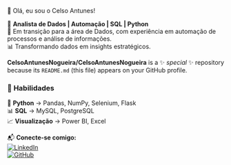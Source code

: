 👋 Olá, eu sou o Celso Antunes!

🎯 **Analista de Dados | Automação | SQL | Python**  
🚀 Em transição para a área de Dados, com experiência em automação de processos e análise de informações.  
📊 Transformando dados em insights estratégicos.  


**CelsoAntunesNogueira/CelsoAntunesNogueira** is a ✨ _special_ ✨ repository because its `README.md` (this file) appears on your GitHub profile.

### 📌 **Habilidades**
🐍 **Python** → Pandas, NumPy, Selenium, Flask  
📊 **SQL** → MySQL, PostgreSQL  
📈 **Visualização** → Power BI, Excel 

📬 **Conecte-se comigo:**  
[![LinkedIn](https://img.shields.io/badge/LinkedIn-blue?style=for-the-badge&logo=linkedin)](https://www.linkedin.com/in/celsoantunesnogueira/)  
[![GitHub](https://img.shields.io/badge/GitHub-black?style=for-the-badge&logo=github)](https://github.com/CelsoAntunesNogueira)  


          

